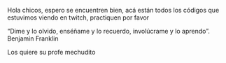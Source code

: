Hola chicos, espero se encuentren bien, acá están todos los códigos que estuvimos viendo en twitch, practiquen por favor

“Dime y lo olvido, enséñame y lo recuerdo, involúcrame y lo aprendo”. Benjamin Franklin

Los quiere su profe mechudito
